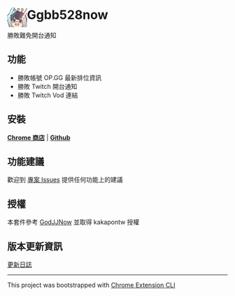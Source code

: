 # <img src="public/icons/icon_48.png" width="45" align="left"> Ggbb528now

勝敗難免開台通知

## 功能

- 勝敗帳號 OP.GG 最新排位資訊
- 勝敗 Twitch 開台通知
- 勝敗 Twitch Vod 連結

## 安裝

[**Chrome 商店**]() | [**Github**](https://github.com/ggbb528/ggbb528now/releases/latest)

## 功能建議

歡迎到 [專案 Issues](https://github.com/ggbb528/ggbb528now/issues) 提供任何功能上的建議

## 授權

本套件參考 [GodJJNow](https://github.com/kakapontw/GodJJNow) 並取得 kakapontw 授權

## 版本更新資訊

[更新日誌](CHANGELOG.md)

---

This project was bootstrapped with [Chrome Extension CLI](https://github.com/dutiyesh/chrome-extension-cli)
